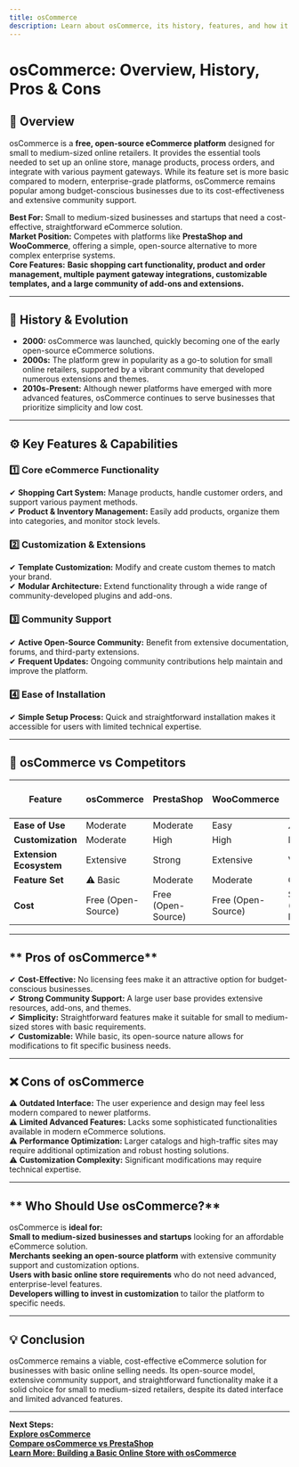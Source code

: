 ```yaml
---
title: osCommerce
description: Learn about osCommerce, its history, features, and how it compares to other eCommerce platforms.
---
```


# **osCommerce: Overview, History, Pros & Cons**

## **📌 Overview**  
osCommerce is a **free, open-source eCommerce platform** designed for small to medium-sized online retailers. It provides the essential tools needed to set up an online store, manage products, process orders, and integrate with various payment gateways. While its feature set is more basic compared to modern, enterprise-grade platforms, osCommerce remains popular among budget-conscious businesses due to its cost-effectiveness and extensive community support.

 **Best For:** Small to medium-sized businesses and startups that need a cost-effective, straightforward eCommerce solution.  
 **Market Position:** Competes with platforms like **PrestaShop and WooCommerce**, offering a simple, open-source alternative to more complex enterprise systems.  
 **Core Features:** **Basic shopping cart functionality, product and order management, multiple payment gateway integrations, customizable templates, and a large community of add-ons and extensions.**

---

## **📜 History & Evolution**  
- **2000:** osCommerce was launched, quickly becoming one of the early open-source eCommerce solutions.  
- **2000s:** The platform grew in popularity as a go-to solution for small online retailers, supported by a vibrant community that developed numerous extensions and themes.  
- **2010s-Present:** Although newer platforms have emerged with more advanced features, osCommerce continues to serve businesses that prioritize simplicity and low cost.

---

## **⚙️ Key Features & Capabilities**

### **1️⃣ Core eCommerce Functionality**
✔ **Shopping Cart System:** Manage products, handle customer orders, and support various payment methods.  
✔ **Product & Inventory Management:** Easily add products, organize them into categories, and monitor stock levels.

### **2️⃣ Customization & Extensions**
✔ **Template Customization:** Modify and create custom themes to match your brand.  
✔ **Modular Architecture:** Extend functionality through a wide range of community-developed plugins and add-ons.

### **3️⃣ Community Support**
✔ **Active Open-Source Community:** Benefit from extensive documentation, forums, and third-party extensions.  
✔ **Frequent Updates:** Ongoing community contributions help maintain and improve the platform.

### **4️⃣ Ease of Installation**
✔ **Simple Setup Process:** Quick and straightforward installation makes it accessible for users with limited technical expertise.

---

## **🔄 osCommerce vs Competitors**

| Feature                   | osCommerce        | PrestaShop       | WooCommerce      | Magento (Adobe Commerce) |
|---------------------------|-------------------|------------------|------------------|--------------------------|
| **Ease of Use**           |  Moderate       |  Moderate      |  Easy          | ⚠ Complex                |
| **Customization**         |  Moderate       |  High          |  High          |  Extensive             |
| **Extension Ecosystem**   |  Extensive      |  Strong        |  Extensive     |  Vast                  |
| **Feature Set**           | ⚠ Basic          |  Moderate      |  Moderate      |  Comprehensive         |
| **Cost**                  |  Free (Open-Source) |  Free (Open-Source) |  Free (Open-Source) | $$$ (Enterprise-Level) |

---

## ** Pros of osCommerce**  
✔ **Cost-Effective:** No licensing fees make it an attractive option for budget-conscious businesses.  
✔ **Strong Community Support:** A large user base provides extensive resources, add-ons, and themes.  
✔ **Simplicity:** Straightforward features make it suitable for small to medium-sized stores with basic requirements.  
✔ **Customizable:** While basic, its open-source nature allows for modifications to fit specific business needs.

---

## **❌ Cons of osCommerce**  
⚠ **Outdated Interface:** The user experience and design may feel less modern compared to newer platforms.  
⚠ **Limited Advanced Features:** Lacks some sophisticated functionalities available in modern eCommerce solutions.  
⚠ **Performance Optimization:** Larger catalogs and high-traffic sites may require additional optimization and robust hosting solutions.  
⚠ **Customization Complexity:** Significant modifications may require technical expertise.

---

## ** Who Should Use osCommerce?**  
osCommerce is **ideal for:**  
 **Small to medium-sized businesses and startups** looking for an affordable eCommerce solution.  
 **Merchants seeking an open-source platform** with extensive community support and customization options.  
 **Users with basic online store requirements** who do not need advanced, enterprise-level features.  
 **Developers willing to invest in customization** to tailor the platform to specific needs.

---

## **💡 Conclusion**  
osCommerce remains a viable, cost-effective eCommerce solution for businesses with basic online selling needs. Its open-source model, extensive community support, and straightforward functionality make it a solid choice for small to medium-sized retailers, despite its dated interface and limited advanced features.

---

 **Next Steps:**  
 **[Explore osCommerce](https://www.oscommerce.com/)**  
 **[Compare osCommerce vs PrestaShop](#)**  
 **[Learn More: Building a Basic Online Store with osCommerce](#)**
